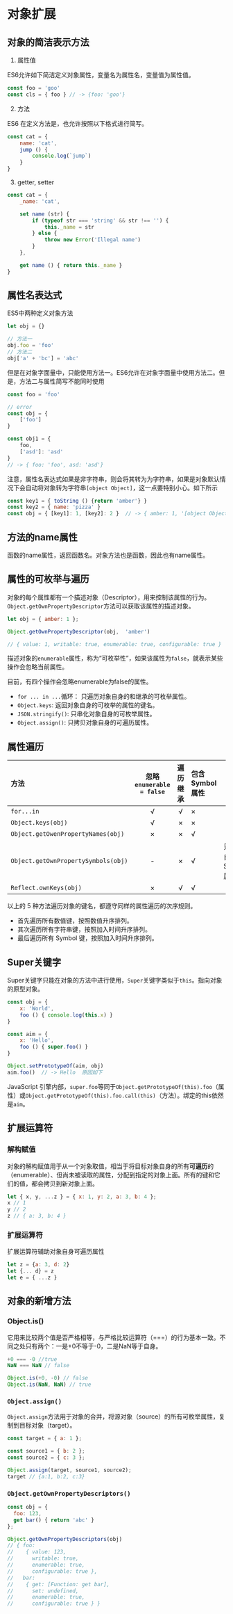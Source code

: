 # 对象扩展

## 对象的简洁表示方法

1. 属性值

ES6允许如下简洁定义对象属性，变量名为属性名，变量值为属性值。

```js
const foo = 'goo'
const cls = { foo } // -> {foo: 'goo'}
```

2. 方法

ES6 在定义方法是，也允许按照以下格式进行简写。

```js
const cat = {
    name: 'cat',
    jump () {
        console.log(`jump`)
    }
}
```

3. getter, setter

```js
const cat = {
    _name: 'cat',

    set name (str) { 
        if (typeof str === 'string' && str !== '') {
            this._name = str
        } else {
            throw new Error('Illegal name')
        }
    },

    get name () { return this._name }
}
```

## 属性名表达式

ES5中两种定义对象方法

```js
let obj = {}

// 方法一
obj.foo = 'foo'
// 方法二
obj['a' + 'bc'] = 'abc'
```

但是在对象字面量中，只能使用方法一。ES6允许在对象字面量中使用方法二。但是，方法二与属性简写不能同时使用
```js
const foo = 'foo'

// error
const obj = {
    ['foo']
}

const obj1 = {
    foo,
    ['asd']: 'asd'
}
// -> { foo: 'foo', asd: 'asd'}
```
注意，属性名表达式如果是非字符串，则会将其转为为字符串，如果是对象默认情况下会自动将对象转为字符串`[object Object]`，这一点要特别小心。如下所示
```js
const key1 = { toString () {return 'amber'} }
const key2 = { name: 'pizza' }
const obj = { [key1]: 1, [key2]: 2 }  // -> { amber: 1, '[object Object]': 2 }
```

## 方法的name属性

函数的name属性，返回函数名。对象方法也是函数，因此也有name属性。

## 属性的可枚举与遍历

对象的每个属性都有一个描述对象（Descriptor），用来控制该属性的行为。`Object.getOwnPropertyDescriptor`方法可以获取该属性的描述对象。

```js
let obj = { amber: 1 };

Object.getOwnPropertyDescriptor(obj,  'amber')

// { value: 1, writable: true, enumerable: true, configurable: true }
```
描述对象的`enumerable`属性，称为“可枚举性”，如果该属性为`false`，就表示某些操作会忽略当前属性。


目前，有四个操作会忽略enumerable为false的属性。
* `for ... in ...`循环： 只遍历对象自身的和继承的可枚举属性。
* `Object.keys`: 返回对象自身的可枚举的属性的键名。
* `JSON.stringify()`: 只串化对象自身的可枚举属性。
* `Object.assign()`: 只拷贝对象自身的可遍历属性。

## 属性遍历

| 方法| 忽略 `enumerable = false` | 遍历继承 | 包含Symbol属性 | 备注 |
|:--| :----: |:--:|:--| ---  |
`for...in`| √ | √ | ×
`Object.keys(obj)`| √ | × | ×
`Object.getOwenPropertyNames(obj)`| × | × | √
`Object.getOwnPropertySymbols(obj)`| - | × | √ | 只遍历自身的Symbol属性
`Reflect.ownKeys(obj)` | ×  | √ | √ |

以上的 5 种方法遍历对象的键名，都遵守同样的属性遍历的次序规则。
* 首先遍历所有数值键，按照数值升序排列。
* 其次遍历所有字符串键，按照加入时间升序排列。
* 最后遍历所有 Symbol 键，按照加入时间升序排列。

## Super关键字

Super关键字只能在对象的方法中进行使用，`Super`关键字类似于`this`。指向对象的原型对象。

```js
const obj = { 
    x: 'World',
    foo () { console.log(this.x) }
}

const aim = {
    x: 'Hello',
    foo () { super.foo() }
}

Object.setPrototypeOf(aim, obj)
aim.foo()  // -> Hello  原因如下
```

JavaScript 引擎内部，`super.foo`等同于`Object.getPrototypeOf(this).foo`（属性）或`Object.getPrototypeOf(this).foo.call(this)`（方法）。绑定的this依然是`aim`。

## 扩展运算符

### 解构赋值
对象的解构赋值用于从一个对象取值，相当于将目标对象自身的所有**可遍历**的（enumerable）、但尚未被读取的属性，分配到指定的对象上面。所有的键和它们的值，都会拷贝到新对象上面。
```js
let { x, y, ...z } = { x: 1, y: 2, a: 3, b: 4 };
x // 1
y // 2
z // { a: 3, b: 4 }
```

### 扩展运算符

扩展运算符辅助对象自身可遍历属性

```js
let z = {a: 3, d: 2}
let {... d} = z
let e = { ...z }
```

## 对象的新增方法

### Object.is()

它用来比较两个值是否严格相等，与严格比较运算符（===）的行为基本一致。不同之处只有两个：一是+0不等于-0，二是NaN等于自身。

```js
+0 === -0 //true
NaN === NaN // false

Object.is(+0, -0) // false
Object.is(NaN, NaN) // true
```

### `Object.assign()`

`Object.assign`方法用于对象的合并，将源对象（source）的所有可枚举属性，复制到目标对象（target）。
```js
const target = { a: 1 };

const source1 = { b: 2 };
const source2 = { c: 3 };

Object.assign(target, source1, source2);
target // {a:1, b:2, c:3}
```

### `Object.getOwnPropertyDescriptors()`

```js
const obj = {
  foo: 123,
  get bar() { return 'abc' }
};

Object.getOwnPropertyDescriptors(obj)
// { foo:
//    { value: 123,
//      writable: true,
//      enumerable: true,
//      configurable: true },
//   bar:
//    { get: [Function: get bar],
//      set: undefined,
//      enumerable: true,
//      configurable: true } }
```
